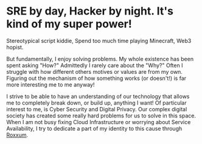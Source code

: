 # SRE by day, Hacker by night. It's kind of my super power!
Stereotypical script kiddie, Spend too much time playing Minecraft, Web3 hopist.

But fundamentally, I enjoy solving problems. My whole existence has been spent asking "How?"
Admittedly I rarely care about the "Why?" Often I struggle with how different others motives or values are from my own.
Figuring out the mechanism of how something works (or doesn't!) is far more interesting me to me anyway! 

I strive to be able to have an understanding of our technology that allows me to completely break down, or build up, anything I want!
Of particular interest to me, is Cyber Security and Digital Privacy. Our complex digital society has created some really hard problems for us to solve in this space.
When I am not busy fixing Cloud Infrastructure or worrying about Service Availability, I try to dedicate a part of my identity to this cause through [Roxxum](https://github.com/Roxxum).
